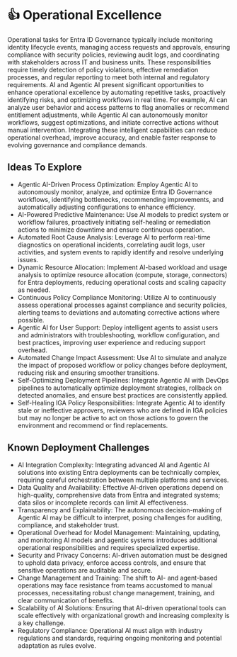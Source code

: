 # 👍 Operational Excellence

Operational tasks for Entra ID Governance typically include monitoring identity lifecycle events, managing access requests and approvals, ensuring compliance with security policies, reviewing audit logs, and coordinating with stakeholders across IT and business units. These responsibilities require timely detection of policy violations, effective remediation processes, and regular reporting to meet both internal and regulatory requirements. AI and Agentic AI present significant opportunities to enhance operational excellence by automating repetitive tasks, proactively identifying risks, and optimizing workflows in real time. For example, AI can analyze user behavior and access patterns to flag anomalies or recommend entitlement adjustments, while Agentic AI can autonomously monitor workflows, suggest optimizations, and initiate corrective actions without manual intervention. Integrating these intelligent capabilities can reduce operational overhead, improve accuracy, and enable faster response to evolving governance and compliance demands.

## Ideas To Explore

* Agentic AI-Driven Process Optimization: Employ Agentic AI to autonomously monitor, analyze, and optimize Entra ID Governance workflows, identifying bottlenecks, recommending improvements, and automatically adjusting configurations to enhance efficiency.
* AI-Powered Predictive Maintenance: Use AI models to predict system or workflow failures, proactively initiating self-healing or remediation actions to minimize downtime and ensure continuous operation.
* Automated Root Cause Analysis: Leverage AI to perform real-time diagnostics on operational incidents, correlating audit logs, user activities, and system events to rapidly identify and resolve underlying issues.
* Dynamic Resource Allocation: Implement AI-based workload and usage analysis to optimize resource allocation (compute, storage, connectors) for Entra deployments, reducing operational costs and scaling capacity as needed.
* Continuous Policy Compliance Monitoring: Utilize AI to continuously assess operational processes against compliance and security policies, alerting teams to deviations and automating corrective actions where possible.
* Agentic AI for User Support: Deploy intelligent agents to assist users and administrators with troubleshooting, workflow configuration, and best practices, improving user experience and reducing support overhead.
* Automated Change Impact Assessment: Use AI to simulate and analyze the impact of proposed workflow or policy changes before deployment, reducing risk and ensuring smoother transitions.
* Self-Optimizing Deployment Pipelines: Integrate Agentic AI with DevOps pipelines to automatically optimize deployment strategies, rollback on detected anomalies, and ensure best practices are consistently applied.
* Self-Healing IGA Policy Responsibilities: Integrate Agentic AI to identify stale or ineffective approvers, reviewers who are defined in IGA policies but may no longer be active to act on those actions to govern the environment and recommend or find replacements.

## Known Deployment Challenges

* AI Integration Complexity: Integrating advanced AI and Agentic AI solutions into existing Entra deployments can be technically complex, requiring careful orchestration between multiple platforms and services.
* Data Quality and Availability: Effective AI-driven operations depend on high-quality, comprehensive data from Entra and integrated systems; data silos or incomplete records can limit AI effectiveness.
* Transparency and Explainability: The autonomous decision-making of Agentic AI may be difficult to interpret, posing challenges for auditing, compliance, and stakeholder trust.
* Operational Overhead for Model Management: Maintaining, updating, and monitoring AI models and agentic systems introduces additional operational responsibilities and requires specialized expertise.
* Security and Privacy Concerns: AI-driven automation must be designed to uphold data privacy, enforce access controls, and ensure that sensitive operations are auditable and secure.
* Change Management and Training: The shift to AI- and agent-based operations may face resistance from teams accustomed to manual processes, necessitating robust change management, training, and clear communication of benefits.
* Scalability of AI Solutions: Ensuring that AI-driven operational tools can scale effectively with organizational growth and increasing complexity is a key challenge.
* Regulatory Compliance: Operational AI must align with industry regulations and standards, requiring ongoing monitoring and potential adaptation as rules evolve.
